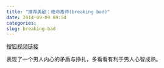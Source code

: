 ```yaml
---
title: "推荐美剧：绝命毒师(breaking bad)"
date: 2014-09-09 09:54
categories:
slug: breaking-bad
---
```

[搜狐视频链接](http://tv.sohu.com/item/NDU1ODY=.html)

表现了一个男人内心的矛盾与挣扎，多看看有利于男人心智成熟。
